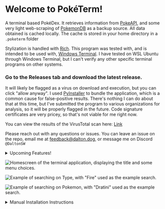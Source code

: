 # Welcome to PokéTerm!
A terminal based PokéDex. It retrieves information from [PokeAPI](https://pokeapi.co/), and some very light web-scraping of [PokemonDB](https://pokemondb.net/) as a backup source. All data obtained is cached locally. The cache is stored in your home directory in a `.poketerm` folder 

Stylization is handled with [Rich](https://github.com/Textualize/rich). This program was tested with, and is intended to be used with, [Windows Terminal](https://apps.microsoft.com/detail/9N0DX20HK701?hl=en-US&gl=US). I have tested on WSL Ubuntu through Windows Terminal, but I can't verify any other specific terminal programs on other systems.

### Go to the Releases tab and download the latest release. ###

It will likely be flagged as a virus on download and execution, but you can click "allow anyway". I used [PyInstaller](https://pyinstaller.org/en/stable/) to bundle the application, which is a common cause for false-positive results. 
There's nothing I can do about that at this time, but I've submitted the program to various organizations for analysis, so it will be properly flagged in the future. Code signature certificates are very pricey, so that's not viable for me right now.

You can view the results of the VirusTotal scan here: [Link](https://www.virustotal.com/gui/file/9c894b40c4940ce9791655c3bb1087b2b18f88260f88431526a5562e37076297)

Please reach out with any questions or issues. You can leave an issue on the repo, email me at [feedback@dalton.dog](mailto:feedback@dalton.dog), or message me on Discord `@DaltonSW`

<details>
<summary>Upcoming Features!</summary>
 <ul>
  <li>Configuration Options</li>
   <ul>
    <li>Colorblind Mode</li>
    <li>Background caching of information</li>
    <li>Limiting information by generations</li>
   </ul>
  <li>Prettier and Improved Layouts</li>
  <li>More Accurate and Detailed Information</li>
  <li>More Things to Search On</li>
  <li>Fuzzy Searching</li>
  <li>Rendering "Links" to Other Pages (Ex: Jump to "Grass" type screen directly from "Bulbasaur" page)</li>
  <li>Calculators</li>
  <li>Plenty of other stuff that I think of as the project continues!</li>
 </ul>
</details>

![Homescreen of the terminal application, displaying the title and some menu choices.](https://i.imgur.com/wRvhXIn.png)

![Example of searching on Type, with "Fire" used as the example search.](https://i.imgur.com/PIc3WAq.png)

![Example of searching on Pokemon, with "Dratini" used as the example search.](https://i.imgur.com/BpulMLS.png)

<details>
<summary>Manual Installation Instructions</summary>
<b>Requirement:</b> You must have Python installed. I don't presently know what version range works, but I've been developing on 3.11.  

<b>Recommended:</b> Have some sort of Git client installed (either Git Bash or GitHub Desktop) to clone the repo. While you can download the source code as a ZIP and run it, you won't be able to easily obtain any updates I'll be making.

<b>Recommended:</b> Put this in a virtual environment

Create a folder for the project. Right-click inside and click `Open in Terminal`.
```ps
git clone 'https://github.com/DaltonSW/PokeTerm.git' # Download the codebase to the folder
python -m venv .venv # Create a Python virtual environment named '.venv'
```
</details>
